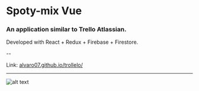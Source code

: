 # Spoty-mix Vue

### An application similar to Trello Atlassian.

Developed with React + Redux + Firebase + Firestore.

--

Link: [alvaro07.github.io/trollelo/](https://alvaro07.github.io/trollelo/)

---

![alt text](trollelo.jpg "Trollelo")
